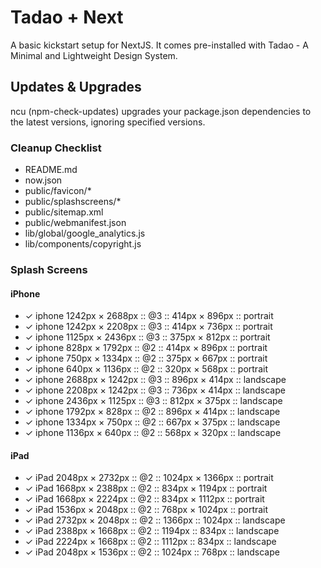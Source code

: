 # Tadao + Next
A basic kickstart setup for NextJS. It comes pre-installed with Tadao - A Minimal and Lightweight Design System.

## Updates & Upgrades
ncu (npm-check-updates) upgrades your package.json dependencies to the latest versions, ignoring specified versions.

### Cleanup Checklist
  - README.md
  - now.json
  - public/favicon/*
  - public/splashscreens/*
  - public/sitemap.xml
  - public/webmanifest.json
  - lib/global/google_analytics.js
  - lib/components/copyright.js


### Splash Screens
#### iPhone
  - ✓ iphone 1242px × 2688px :: @3 :: 414px × 896px :: portrait
  - ✓ iphone 1242px × 2208px :: @3 :: 414px × 736px :: portrait
  - ✓ iphone 1125px × 2436px :: @3 :: 375px × 812px :: portrait
  - ✓ iphone 828px × 1792px :: @2 :: 414px × 896px :: portrait
  - ✓ iphone 750px × 1334px :: @2 :: 375px × 667px :: portrait
  - ✓ iphone 640px × 1136px :: @2 :: 320px × 568px :: portrait
  - ✓ iphone 2688px × 1242px :: @3 :: 896px × 414px :: landscape
  - ✓ iphone 2208px × 1242px :: @3 :: 736px × 414px :: landscape
  - ✓ iphone 2436px × 1125px :: @3 :: 812px × 375px :: landscape
  - ✓ iphone 1792px × 828px :: @2 :: 896px × 414px :: landscape
  - ✓ iphone 1334px × 750px :: @2 :: 667px × 375px :: landscape
  - ✓ iphone 1136px × 640px :: @2 :: 568px × 320px :: landscape
#### iPad
  - ✓ iPad 2048px × 2732px :: @2 :: 1024px × 1366px :: portrait
  - ✓ iPad 1668px × 2388px :: @2 :: 834px × 1194px :: portrait
  - ✓ iPad 1668px × 2224px :: @2 :: 834px × 1112px :: portrait
  - ✓ iPad 1536px × 2048px :: @2 :: 768px × 1024px :: portrait
  - ✓ iPad 2732px × 2048px :: @2 :: 1366px :: 1024px :: landscape
  - ✓ iPad 2388px × 1668px :: @2 :: 1194px :: 834px :: landscape
  - ✓ iPad 2224px × 1668px :: @2 :: 1112px :: 834px :: landscape
  - ✓ iPad 2048px × 1536px :: @2 :: 1024px :: 768px :: landscape